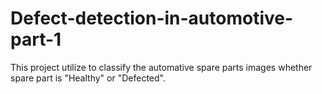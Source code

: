 # Defect-detection-in-automotive-part-1
This project utilize to classify the automative spare parts images whether spare part is "Healthy" or "Defected".
